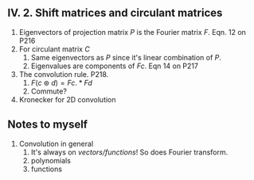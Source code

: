 ## IV. 2. Shift matrices and circulant matrices
1. Eigenvectors of projection matrix $P$ is the Fourier matrix $F$. Eqn. 12 on P216
2. For circulant matrix $C$
	1. Same eigenvectors as $P$ since it's linear combination of $P$.
	2. Eigenvalues are components of $Fc$. Eqn 14 on P217
3. The convolution rule.  P218.
	1. $F(c\circledast d)=Fc.\ast Fd$
	2. Commute?
4. Kronecker for 2D convolution
## Notes to myself
1. Convolution in general
	1. It's always on *vectors/functions*! So does Fourier transform.
	2. polynomials
	3. functions
